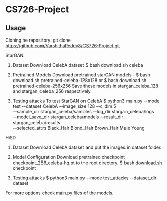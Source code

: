 # CS726-Project
## Usage
Cloning he repository: git clone https://github.com/VarshithaReddy8/CS726-Project.git

StarGAN:

1. Dataset
Download CelebA dataset
$ bash download.sh celeba

2. Pretrained Models
Download pretrained starGAN models - 
$ bash download.sh pretrained-celeba-128x128 or 
$ bash download.sh pretrained-celeba-256x256
Save these models in stargan_celeba_128 and stargan_celeba_256 respectively.

3. Testing attacks 
To test StarGAN on CelebA
$ python3 main.py --mode test --dataset CelebA --image_size 128 --c_dim 5 \
                 --sample_dir stargan_celeba/samples --log_dir stargan_celeba/logs \
                 --model_save_dir stargan_celeba/models --result_dir stargan_celeba/results \
                 --selected_attrs Black_Hair Blond_Hair Brown_Hair Male Young
                 
HiSD

1. Dataset
Download CelebA dataset and put the images in dataset folder.

2. Model Configuration
Download pretrained checkpoint checkpoint_256_celeba-hq.pt to the root directory.
$ bash download.sh checkpoint

3. Testing attacks
$ python3 main.py --mode test_attacks --dataset_dir dataset

For more options check main.py files of the models.

